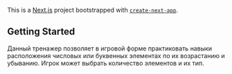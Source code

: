 This is a [Next.js](https://nextjs.org/) project bootstrapped with [`create-next-app`](https://github.com/vercel/next.js/tree/canary/packages/create-next-app).

## Getting Started

Данный тренажер позволяет в игровой форме практиковать навыки расположения числовых или буквенных элементах по их возрастанию и убыванию.
Игрок может выбрать количество элементов и их тип. 
